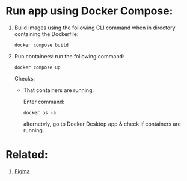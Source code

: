 # Run app using Docker Compose:

1. Build images
   using the following CLI command when in directory containing the Dockerfile:

   ```
   docker compose build
   ```

2. Run containers:
   run the following command:

   ```
   docker compose up
   ```

   Checks:

   - That containers are running:

     Enter command:

     ```
     docker ps -a
     ```

     alternetvly, go to Docker Desktop app & check if containers are running.

# Related:

1. [Figma](https://www.figma.com/file/ruvGu8XDLHK6gOhztOv8pY/Groupy?type=design&node-id=0-1)